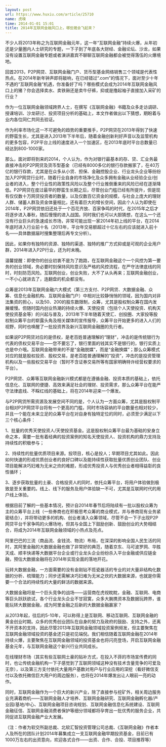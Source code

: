 ```yaml
---
layout: post
url: https://www.huxiu.com/article/25710
name: 虎嗅
time: 2014-01-01 15:01
title: 2014年互联网金融风口上，哪些猪会飞起来？
---
```

不少人将2013年称之为互联网金融元年，这一年“互联网金融”持续火爆，从年初还是少量圈内人士研究的专题，一下子到了年底各大财经、金融论坛、沙龙，如果没有设置互联网金融专题或者演讲嘉宾不聊聊互联网金融都会被觉得落伍的火爆境地。

回首2013，P2P网贷、互联网金融门户、货币型基金网络销售三个领域是代表性热点。在2014年新年钟声即将敲响，在已经错过“.com”的情况下，面对至少十年不遇的“互联网金融”机遇，你准备好了吗？哪些模式会成为2014年互联网金融风口上的猪？你会选择卖水、卖铁锹还是卖牛仔裤，抑或是撸起袖子直接加入采矿的行业？

作为一位互联网金融领域跨界人士，在撰写《互联网金融》书籍及众多走访调研、授课培训、沙龙研讨、投资项目分析的基础上，本文作者做出以下猜想，期盼着与业内各位同仁共同去验证。

作为利率市场化这一不可避免的趋势的重要推手，P2P网贷在2013年得到了快速的野蛮生长，尤其是进入2013年下半年后，随着金融创新利好声音以及监管机构的更多包容，P2P平台上线的速度进入一个加速区，在2013年底时平台总数量已经达到800-1000家。

那么，面对即将到来的2014，个人认为，作为对银行最基本的存、贷、汇业务最直接冲击的P2P网贷及货币型基金（已经有8000多亿的银行存款搬家了，在40万亿的银行存款，尤其是在众多从小贷、担保、金融控股企业、行业龙头企业等纷纷加入P2P网贷行业时，随着行业自身的市场净化及众多拥有金融从业经验企业/创业者的进入，整个行业性的政策性风险以及整个行业推倒重来的风险已经在逐渐降低。P2P网贷在度过最早的野蛮生长期之后，尽管创业门槛已经有所提升，但是现有仅仅数十万网贷投资者的数量，以及仅数百亿资金的规模，与社会上庞大的理财人群、储蓄人群及资金体量相比，还有着巨大的增长空间，因此个人认为即使在2014年，P2P网贷依旧还处于一个百花齐放、百家争鸣的时代，在2015年之后才将逐步进入春秋，随后慢慢的进入战国。同时我们也可以大胆猜想，在这么一个还没有行业巨头的急速成长市场，非常可能出现一家2014年初上线的平台，在2014年底时进入行业前十名（2013年，平台年交易额超过十亿左右的应该就进入前十名——具体数据届时搜集整理后再专文分析）。

因此，如果你有独特的资源、独特的渠道、独特的推广方式抑或是可观的企业用户群，2014年进入P2P行业，还为时未晚。

温馨提醒：即使你的创业初衷不是为了跑路，在互联网金融这个一个风控为第一要务的创业领域，务必要时刻保持风险意识及严格的风控流程，在严守法律底线的同时，时刻防范风险。互联网创业，创业失败，大不了从头再来；互联网金融创业，一不小心就进去了，连翻盘的机会都没有。

众筹是2013年互联网金融六大模式（第三方支付、P2P网贷、大数据金融、众筹、信息化金融机构、互联网金融门户）中相对比较静悄悄的领域，因为国内对非法集资的担心，以及50、200的股东数限制，众筹，尤其是股权制众筹在国内发展缓慢。但随时国内创业热潮的持续火爆、天使投资（包括个人天使投资、机构天使投资基金等）的兴起与普及，2013年下半年随着天使汇、创投圈、大家投等股权制众筹平台的崭露头角及相关媒体的宣传报导，众筹平台开始更多的进入人们的视野，同时也唤醒了一批投资界及新兴互联网金融圈的先行者。

如果说P2P网贷对应的是债权，是老百姓普通理解的“理财”，冲击的是传统银行为代表的债权交易平台——您不要忘了，银行里面的钱其实不是银行的，银行实质上也是中介哦。互联网金融带来的不是“金融脱媒”，而是“金融换媒”；那么众筹模式对应的就是股权投资、股权交易，是老百姓普通理解的“投资”，冲击的是投资管理机构以及一些股权交易平台（暂时不含证券交易所等有国家明确特许经营权要求的平台）。

P2P网贷、众筹等互联网金融新兴模式都是在遵循金融、投资本质的基础上，依托信息化、互联网的便捷、高效来满足社会的理财、投资需求，那么众筹平台在能严守法律底线、不睬红线的基础上，将在2014年迎来一个爆发。

与P2P网贷所需资源及发展空间不同的是，个人认为一方面众筹，尤其是股权制平台相对P2P网贷平台将有一个更高的门槛，同时市场容纳的平台数量也相对较少，并且一个能在未来立足的众筹平台在对自身有独特定位的同时，必须至少满足以下三个核心条件：

1、批量的优秀天使投资人/天使投资基金。这是股权制众筹平台最为基础的安身立命之本，需要一批有着经典的投资案例的知名天使投资人、投资机构的鼎力支持及持续性的积极参与；

2、持续性的批量优质项目来源。投项目，核心是投人；早期项目尤其如此。因此如何快速的形成优质创业者的良好口碑以及能持续性获取批量优质创业团队、创业项目能解决巧妇难为无米之炊的难题，形成优秀投资人与优秀创业者相得益彰的良性循环；

3、逐步获取批量的土豪、合格投资人的同时，依托众筹平台，将用户体验做到极致是至关重要的。线上、线下的服务及用户体验缺一不可，尤其是互联网时代的用户线上体验。

根据目前了解的一些基本情况，预计自2014年春节后将陆续有一批以股权众筹为主的众筹平台上线（一些券商也在积极思考众筹的商业模式，并与券商现有业务紧密结合），并将带动更多的机构、创业者涌入众筹领域，尽管不会一下子出现P2P网贷平台千家争鸣的火爆场地，但其与全国上下鼓励创新、鼓励创业的大势相结合，将成为2014年互联网金融领域的小热点及亮点。

阿里巴巴的三流（商品流、金钱流、物流）布局，在深深的影响全国人民生活的同时，其阿里金融的大数据金融也做了非常好的典范，随着京东、马可波罗网、华胜天成、顺丰快递等大数据平台企业或行业龙头企业纷纷杀入平台金融或供应链金融，预估大数据金融将在2014年实现全面的落地开花。

玩转大数据金融，一方面需要的没有金刚钻不揽瓷器活的专业的对大量非结构化数据的分析、梳理能力；同步还需解决巧妇难为无米之炊的大数据来源，也就是你需要一个合法的持续性的大量的鲜活的数据来源。

大数据金融将是一个巨头竞争的战场——运营商在虎视眈眈，金融、互联网、电商等巨头跃跃欲试，各个行业龙头企业不甘寂寞，众多大腕携资本及数据玩跨界，谁能玩转大数据金融，成为阿里金融之后新的大数据金融赢家？

从2013年起，往后的5-10年，可以称得上是互联网、移动互联网、互联网金融的黄金创业时期。众多的优秀创业团队在自身的努力及政府的鼓励、支持之外，还离不开资本的支持，因此尽管2013年互联网金融领域投资案例频发，但主要聚焦在互联网金融领域投资的基金还只是初见端倪。我们相信随着互联网金融在2014年持续火爆，主要聚焦在互联网金融领域的投资基金也将闪亮登场，开启互联网金融基金元年，与互联网金融这个新兴行业共同成长。

在线理财市场（其实有些互联网土豪的贴补方式，在投入不菲的市场宣传费的同时，也让传统金融机构一下子感觉到了互联网领域这种没有技术含量竞争的可爱及无奈），以及第三方支付依托大量用户基数对用户与行业应用的深挖（看好微信支付以及依托微信巨大用户的周边服务），也将在2014年爆发出让人眼前一亮的动作。

同时，互联网金融作为一个巨大的新兴产业，除了直接参与挖矿外，相关周边服务业充满着商机——互联网金融人才培养、互联网金融研究、互联网金融孵化器/产业园/基地/中心、互联网金融项目咨询规划、互联网金融信息化系统建设、互联网金融征信、互联网金融消费者保护等细分领域都将孕育出一批优秀的服务企业，共同促进互联网金融产业大发展。

（注：作者为软交所副总裁、北软汇智投资管理公司总裁、《互联网金融》作者本人及所在的团队计划2014年募集成立一支互联网金融早期投资基金，目前已有1000万左右的出资意向，欢迎各式合作——出资、合作、合投、项目推荐等）

